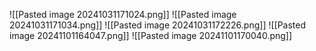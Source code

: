 ![[Pasted image 20241031171024.png]]
![[Pasted image 20241031171034.png]]
![[Pasted image 20241031172226.png]]
![[Pasted image 20241101164047.png]]
![[Pasted image 20241101170040.png]]